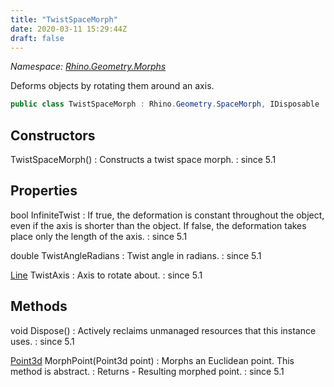 ```yaml
---
title: "TwistSpaceMorph"
date: 2020-03-11 15:29:44Z
draft: false
---
```


*Namespace: [Rhino.Geometry.Morphs](../)*

Deforms objects by rotating them around an axis.
```cs
public class TwistSpaceMorph : Rhino.Geometry.SpaceMorph, IDisposable
```
## Constructors

TwistSpaceMorph()
: Constructs a twist space morph.
: since 5.1
## Properties

bool InfiniteTwist
: If true, the deformation is constant throughout the object, even if the axis is shorter than the object. 
     If false, the deformation takes place only the length of the axis.
: since 5.1

double TwistAngleRadians
: Twist angle in radians.
: since 5.1

[Line](/rhinocommon/rhino/geometry/line/) TwistAxis
: Axis to rotate about.
: since 5.1
## Methods

void Dispose()
: Actively reclaims unmanaged resources that this instance uses.
: since 5.1

[Point3d](/rhinocommon/rhino/geometry/point3d/) MorphPoint(Point3d point)
: Morphs an Euclidean point. This method is abstract.
: Returns - Resulting morphed point.
: since 5.1

